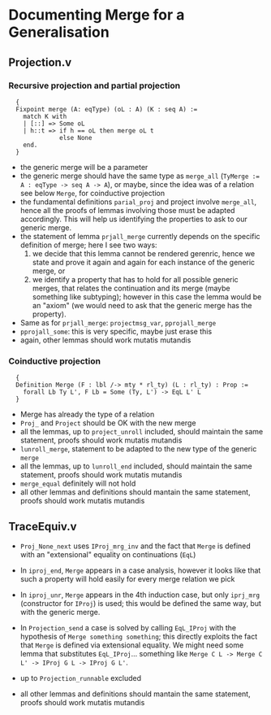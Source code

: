 # Documenting Merge for a Generalisation

## Projection.v

### Recursive projection and partial projection
```
  {
  Fixpoint merge (A: eqType) (oL : A) (K : seq A) :=
    match K with
    | [::] => Some oL
    | h::t => if h == oL then merge oL t
              else None
    end.
  }
```
* the generic merge will be a parameter
* the generic merge should have the same type as `merge_all` (`TyMerge := A : eqType -> seq A -> A`), or maybe, since the idea was of a relation see below `Merge`, for coinductive projection
* the fundamental definitions `parial_proj` and project involve `merge_all`, hence all the proofs of lemmas involving those must be adapted accordingly. This will help us identifying the properties to ask to our generic merge.
* the statement of lemma `prjall_merge` currently depends on the specific definition of merge; here I see two ways:
  1. we decide that this lemma cannot be rendered gerenric, hence we state and prove it again and again for each instance of the generic merge, or
  2. we identify a property that has to hold for all possible generic merges, that relates the continuation and its merge (maybe something like subtyping); however in this case the lemma would be an "axiom" (we would need to ask that the generic merge has the property).
* Same as for `prjall_merge`: `projectmsg_var`, `pprojall_merge`
* `pprojall_some`: this is very specific, maybe just erase this
* again, other lemmas should work mutatis mutandis

### Coinductive projection
```
  {
  Definition Merge (F : lbl /-> mty * rl_ty) (L : rl_ty) : Prop :=
    forall Lb Ty L', F Lb = Some (Ty, L') -> EqL L' L
  }
```
* Merge has already the type of a relation
* `Proj_` and `Project` should be OK with the new merge
* all the lemmas, up to `project_unroll` included, should maintain the same statement, proofs should work mutatis mutandis
* `lunroll_merge`, statement to be adapted to the new type of the generic `merge`
* all the lemmas, up to `lunroll_end` included, should maintain the same statement, proofs should work mutatis mutandis
* `merge_equal` definitely will not hold
* all other lemmas and definitions should mantain the same statement, proofs should work mutatis mutandis

## TraceEquiv.v

* `Proj_None_next` uses `IProj_mrg_inv` and the fact that `Merge` is defined with an "extensional" equality on continuations (`EqL`)
* In `iproj_end`, `Merge` appears in a case analysis, however it looks like that such a property will hold easily for every merge relation we pick
* In `iproj_unr`, `Merge` appears in the 4th induction case, but only `iprj_mrg` (constructor for `IProj`) is used; this would be defined the same way, but with the generic merge.
* In `Projection_send` a case is solved by calling `EqL_IProj` with the hypothesis of `Merge something something`; this directly exploits the fact that `Merge` is defined via extensional equality. We might need some lemma that substitutes `EqL_IProj`... something like `Merge C L -> Merge C L' -> IProj G L -> IProj G L'`.
* up to `Projection_runnable` excluded

 
* all other lemmas and definitions should mantain the same statement, proofs should work mutatis mutandis 



